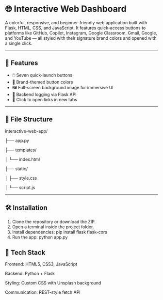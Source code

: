 # 🌐 Interactive Web Dashboard

A colorful, responsive, and beginner-friendly web application built with Flask, HTML, CSS, and JavaScript. It features quick-access buttons to platforms like GitHub, Copilot, Instagram, Google Classroom, Gmail, Google, and YouTube — all styled with their signature brand colors and opened with a single click.

---

## 🚀 Features

- 🖱️ Seven quick-launch buttons
- 🎨 Brand-themed button colors
- 🖼️ Full-screen background image for immersive UI
- 📡 Backend logging via Flask API
- 🔗 Click to open links in new tabs

---

## 📁 File Structure

interactive-web-app/

├── app.py

├── templates/

│   └── index.html

├── static/

│   ├── style.css

│   └── script.js


---

## 🛠️ Installation

1. Clone the repository or download the ZIP.
2. Open a terminal inside the project folder.
3. Install dependencies:
   pip install flask flask-cors
4. Run the app:
  python app.py

## 🔧 Tech Stack
Frontend: HTML5, CSS3, JavaScript

Backend: Python + Flask

Styling: Custom CSS with Unsplash background

Communication: REST-style fetch API
